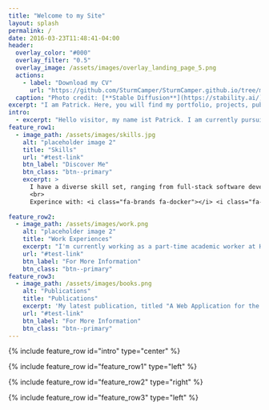 ```yaml
---
title: "Welcome to my Site"
layout: splash
permalink: /
date: 2016-03-23T11:48:41-04:00
header:
  overlay_color: "#000"
  overlay_filter: "0.5"
  overlay_image: /assets/images/overlay_landing_page_5.png
  actions:
    - label: "Download my CV"
      url: "https://github.com/SturmCamper/SturmCamper.github.io/tree/master/assets/CV/Patrick_CV.pdf"
  caption: "Photo credit: [**Stable Diffusion**](https://stability.ai/)"
excerpt: "I am Patrick. Here, you will find my portfolio, projects, publication and contact information."
intro: 
  - excerpt: "Hello visitor, my name ist Patrick. I am currently pursuing a master's in medical informatics with a strong passion for technology. My hobbies include tinkering, sports, and I have a keen interest in AI and software development. I love sports, particularly bouldering and volleyball."
feature_row1:
  - image_path: /assets/images/skills.jpg
    alt: "placeholder image 2"
    title: "Skills"
    url: "#test-link"
    btn_label: "Discover Me"
    btn_class: "btn--primary"
    excerpt: >
      I have a diverse skill set, ranging from full-stack software development and networking to experience with machine learning in the field neuroscience. <br>
      <br>
      Experince with: <i class="fa-brands fa-docker"></i> <i class="fa-brands fa-java"></i> <i class="fa-brands fa-python"></i> <i class="fa-brands fa-aws"></i> <i class="fa-brands fa-github"></i> ...
    
feature_row2:
  - image_path: /assets/images/work.png
    alt: "placeholder image 2"
    title: "Work Experiences"
    excerpt: "I'm currently working as a part-time academic worker at Hochschule Heilbronn. Previously, I worked as a working student in the Testing Department."
    url: "#test-link"
    btn_label: "For More Information"
    btn_class: "btn--primary"
feature_row3:
  - image_path: /assets/images/books.png
    alt: "Publications"
    title: "Publications"
    excerpt: 'My latest publication, titled "A Web Application for the Interactive Visualization of the German Health Web," was published for the GMDS 2022.'
    url: "#test-link"
    btn_label: "For More Information"
    btn_class: "btn--primary"
---
```


{% include feature_row id="intro" type="center" %}

{% include feature_row id="feature_row1" type="left" %}

{% include feature_row id="feature_row2" type="right" %}

{% include feature_row id="feature_row3" type="left" %}